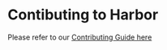 # Contibuting to Harbor

Please refer to our [Contributing Guide here](https://github.com/goharbor/harbor/blob/main/CONTRIBUTING.md)